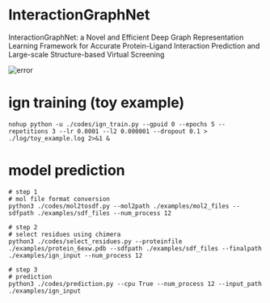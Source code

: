 # InteractionGraphNet
  InteractionGraphNet: a Novel and Efficient Deep Graph Representation Learning Framework for Accurate Protein-Ligand Interaction Prediction and Large-scale Structure-based Virtual Screening

![error](https://github.com/zjujdj/InteractionGraphNet/blob/master/workflow_new.jpg)



# ign training (toy example)
```
nohup python -u ./codes/ign_train.py --gpuid 0 --epochs 5 --repetitions 3 --lr 0.0001 --l2 0.000001 --dropout 0.1 > ./log/toy_example.log 2>&1 &
```
# model prediction
```
# step 1
# mol file format conversion
python3 ./codes/mol2tosdf.py --mol2path ./examples/mol2_files --sdfpath ./examples/sdf_files --num_process 12

# step 2
# select residues using chimera
python3 ./codes/select_residues.py --proteinfile ./examples/protein_6exw.pdb --sdfpath ./examples/sdf_files --finalpath ./examples/ign_input --num_process 12

# step 3
# prediction
python3 ./codes/prediction.py --cpu True --num_process 12 --input_path  ./examples/ign_input
```
